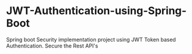 # JWT-Authentication-using-Spring-Boot
Spring boot Security implementation project using JWT Token based Authentication. Secure the Rest API's
